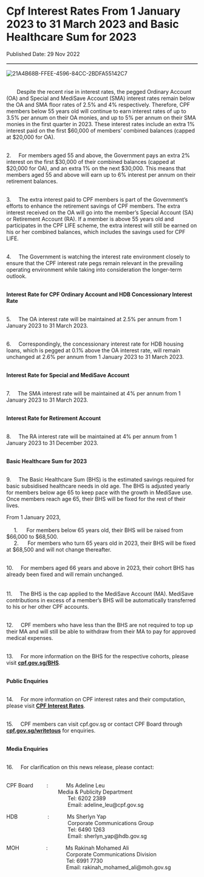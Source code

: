 <html>
    <meta http-equiv="Content-Type" content="text/html; charset=utf-8"/>
    <meta charset="utf-8"/>
    <title>Cpf Interest Rates From 1 January 2023 to 31 March 2023 and Basic Healthcare Sum for 2023</title>
    <body><h1>Cpf Interest Rates From 1 January 2023 to 31 March 2023 and Basic Healthcare Sum for 2023</h1>
    <p>Published Date: 29 Nov 2022</p> <table border="1" cellspacing="0" cellpadding="0"><tbody></tbody></table><img src="/images/librariesprovider5/default-album/21a4b68b-ffee-4596-84cc-2bdfa55142c7.png?sfvrsn=daf6335d_0&amp;MaxWidth=500&amp;MaxHeight=&amp;ScaleUp=false&amp;Quality=High&amp;Method=ResizeFitToAreaArguments&amp;Signature=4558A939B41F14951F4C36B8EF4891AD0FE31FA7" data-displaymode="Custom" alt="21A4B68B-FFEE-4596-84CC-2BDFA55142C7" title="21A4B68B-FFEE-4596-84CC-2BDFA55142C7" style="vertical-align: middle;" data-method="ResizeFitToAreaArguments" data-customsizemethodproperties="{&quot;MaxWidth&quot;:&quot;500&quot;,&quot;MaxHeight&quot;:&quot;&quot;,&quot;ScaleUp&quot;:false,&quot;Quality&quot;:&quot;High&quot;}"><br><br><p>&nbsp; &nbsp; &nbsp; &nbsp;Despite the recent rise in interest rates, the pegged Ordinary Account (OA) and Special and MediSave Account (SMA) interest rates remain below the OA and SMA floor rates of 2.5% and 4% respectively. Therefore, CPF members below 55 years old will continue to earn interest rates of up to 3.5% per annum on their OA monies, and up to 5% per annum on their SMA monies in the first quarter in 2023. These interest rates include an extra 1% interest paid on the first $60,000 of members’ combined balances (capped at $20,000 for OA).</p><p><br>2. &nbsp; &nbsp; For members aged 55 and above, the Government pays an extra 2% interest on the first $30,000 of their combined balances (capped at $20,000 for OA), and an extra 1% on the next $30,000. This means that members aged 55 and above will earn up to 6% interest per annum on their retirement balances.<br></p><p><br>3.&nbsp; &nbsp; &nbsp;The extra interest paid to CPF members is part of the Government’s efforts to enhance the retirement savings of CPF members. The extra interest received on the OA will go into the member’s Special Account (SA) or Retirement Account (RA). If a member is above 55 years old and participates in the CPF LIFE scheme, the extra interest will still be earned on his or her combined balances, which includes the savings used for CPF LIFE.</p><p><br>4.&nbsp; &nbsp; &nbsp;The Government is watching the interest rate environment closely to ensure that the CPF interest rate pegs remain relevant in the prevailing operating environment while taking into consideration the longer-term outlook.</p><p><strong><br>Interest Rate for CPF Ordinary Account and HDB Concessionary Interest Rate</strong></p><p><br>5.&nbsp; &nbsp; &nbsp;The OA interest rate will be maintained at 2.5% per annum from 1 January 2023 to 31 March 2023.</p><p><br>6.&nbsp; &nbsp; &nbsp;Correspondingly, the concessionary interest rate for HDB housing loans, which is pegged at 0.1% above the OA interest rate, will remain unchanged at 2.6% per annum from 1 January 2023 to 31 March 2023.</p><p><strong><br>Interest Rate for Special and MediSave Account</strong></p><p><br>7.&nbsp; &nbsp; &nbsp;The SMA interest rate will be maintained at 4% per annum from 1 January 2023 to 31 March 2023.</p><p><strong><br>Interest Rate for Retirement Account</strong></p><p><br>8.&nbsp; &nbsp; &nbsp;The RA interest rate will be maintained at 4% per annum from 1 January 2023 to 31 December 2023.</p><p><strong><br>Basic Healthcare Sum for 2023</strong></p><p><br>9.&nbsp; &nbsp; &nbsp;The Basic Healthcare Sum (BHS) is the estimated savings required for basic subsidised healthcare needs in old age. The BHS is adjusted yearly for members below age 65 to keep pace with the growth in MediSave use. Once members reach age 65, their BHS will be fixed for the rest of their lives.</p><p>From 1 January 2023,<br><br>&nbsp; &nbsp; &nbsp;1.&nbsp;&nbsp;&nbsp;&nbsp;&nbsp; For members below 65 years old, their BHS will be raised from $66,000 to $68,500.<br>&nbsp; &nbsp; &nbsp;2. &nbsp; &nbsp; &nbsp;For members who turn 65 years old in 2023, their BHS will be fixed at $68,500 and will not change thereafter.</p><p><br>10.&nbsp; &nbsp; &nbsp;For members aged 66 years and above in 2023, their cohort BHS has already been fixed and will remain unchanged.<br><br><br>11.&nbsp; &nbsp; &nbsp;The BHS is the cap applied to the MediSave Account (MA). MediSave contributions in excess of a member’s BHS will be automatically transferred to his or her other CPF accounts.</p><p><br>12.&nbsp; &nbsp; &nbsp;CPF members who have less than the BHS are not required to top up their MA and will still be able to withdraw from their MA to pay for approved medical expenses.</p><p><br>13.&nbsp; &nbsp; &nbsp;For more information on the BHS for the respective cohorts, please visit <a href="https://www.cpf.gov.sg/BHS"><strong>cpf.gov.sg/BHS</strong></a>.</p><p><strong><br>Public Enquiries&nbsp; &nbsp; &nbsp;</strong></p><p align="left"><br>14.&nbsp; &nbsp; &nbsp;For more information on CPF interest rates and their computation, please visit <a href="http://www.cpf.gov.sg/CPFInterestRates"><strong>CPF Interest Rates</strong></a>.</p><p><br>15.&nbsp; &nbsp; &nbsp;CPF members can visit cpf.gov.sg or contact CPF Board through <a href="http://www.cpf.gov.sg/writetous"><strong>cpf.gov.sg/writetous</strong></a> for enquiries.</p><p><strong><br>Media Enquiries</strong></p><p><br>16.&nbsp; &nbsp; &nbsp;For clarification on this news release, please contact:</p><p><br>CPF Board&nbsp;&nbsp;&nbsp;&nbsp;&nbsp;&nbsp;&nbsp;&nbsp; : &nbsp; &nbsp; &nbsp; &nbsp; &nbsp; &nbsp;Ms Adeline Leu<br><strong>&nbsp; &nbsp; &nbsp; &nbsp; &nbsp; &nbsp; &nbsp; &nbsp; &nbsp; &nbsp; &nbsp; &nbsp; &nbsp; &nbsp; &nbsp; &nbsp; &nbsp; &nbsp; &nbsp; &nbsp; &nbsp;</strong>Media &amp; Publicity Department<br>&nbsp; &nbsp; &nbsp; &nbsp; &nbsp; &nbsp; &nbsp; &nbsp; &nbsp; &nbsp; &nbsp; &nbsp; &nbsp; &nbsp; &nbsp; &nbsp; &nbsp; &nbsp; &nbsp; &nbsp; &nbsp;Tel: 6202 2389<br>&nbsp; &nbsp; &nbsp; &nbsp; &nbsp; &nbsp; &nbsp; &nbsp; &nbsp; &nbsp; &nbsp; &nbsp; &nbsp; &nbsp; &nbsp; &nbsp; &nbsp; &nbsp; &nbsp; &nbsp; &nbsp;Email: adeline_leu@cpf.gov.sg</p><p>HDB&nbsp;&nbsp;&nbsp;&nbsp;&nbsp;&nbsp;&nbsp;&nbsp;&nbsp;&nbsp;&nbsp;&nbsp;&nbsp;&nbsp;&nbsp;&nbsp;&nbsp;&nbsp;&nbsp; : &nbsp; &nbsp; &nbsp; &nbsp; &nbsp; &nbsp;Ms Sherlyn Yap<br>&nbsp; &nbsp; &nbsp; &nbsp; &nbsp; &nbsp; &nbsp; &nbsp; &nbsp; &nbsp; &nbsp; &nbsp; &nbsp; &nbsp; &nbsp; &nbsp; &nbsp; &nbsp; &nbsp; &nbsp; &nbsp;Corporate Communications Group<br>&nbsp; &nbsp; &nbsp; &nbsp; &nbsp; &nbsp; &nbsp; &nbsp; &nbsp; &nbsp; &nbsp; &nbsp; &nbsp; &nbsp; &nbsp; &nbsp; &nbsp; &nbsp; &nbsp; &nbsp; &nbsp;Tel: 6490 1263<br>&nbsp; &nbsp; &nbsp; &nbsp; &nbsp; &nbsp; &nbsp; &nbsp; &nbsp; &nbsp; &nbsp; &nbsp; &nbsp; &nbsp; &nbsp; &nbsp; &nbsp; &nbsp; &nbsp; &nbsp; &nbsp;Email: sherlyn_yap@hdb.gov.sg</p><p>MOH&nbsp;&nbsp;&nbsp;&nbsp;&nbsp;&nbsp;&nbsp;&nbsp;&nbsp;&nbsp;&nbsp;&nbsp;&nbsp;&nbsp;&nbsp;&nbsp;&nbsp; : &nbsp; &nbsp; &nbsp; &nbsp; &nbsp; &nbsp;Ms Rakinah Mohamed Ali<br>&nbsp; &nbsp; &nbsp; &nbsp; &nbsp; &nbsp; &nbsp; &nbsp; &nbsp; &nbsp; &nbsp; &nbsp; &nbsp; &nbsp; &nbsp; &nbsp; &nbsp; &nbsp; &nbsp; &nbsp; Corporate Communications Division<br>&nbsp; &nbsp; &nbsp; &nbsp; &nbsp; &nbsp; &nbsp; &nbsp; &nbsp; &nbsp; &nbsp; &nbsp; &nbsp; &nbsp; &nbsp; &nbsp; &nbsp; &nbsp; &nbsp; &nbsp; Tel: 6991 7730<br>&nbsp; &nbsp; &nbsp; &nbsp; &nbsp; &nbsp; &nbsp; &nbsp; &nbsp; &nbsp; &nbsp; &nbsp; &nbsp; &nbsp; &nbsp; &nbsp; &nbsp; &nbsp; &nbsp; &nbsp; Email: rakinah_mohamed_ali@moh.gov.sg</p></body>
</html>